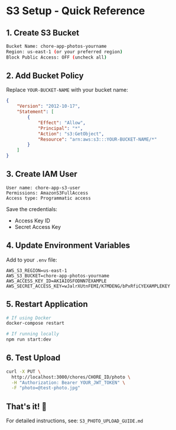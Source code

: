 # S3 Setup - Quick Reference

## 1. Create S3 Bucket

```bash
Bucket Name: chore-app-photos-yourname
Region: us-east-1 (or your preferred region)
Block Public Access: OFF (uncheck all)
```

## 2. Add Bucket Policy

Replace `YOUR-BUCKET-NAME` with your bucket name:

```json
{
    "Version": "2012-10-17",
    "Statement": [
        {
            "Effect": "Allow",
            "Principal": "*",
            "Action": "s3:GetObject",
            "Resource": "arn:aws:s3:::YOUR-BUCKET-NAME/*"
        }
    ]
}
```

## 3. Create IAM User

```
User name: chore-app-s3-user
Permissions: AmazonS3FullAccess
Access type: Programmatic access
```

Save the credentials:
- Access Key ID
- Secret Access Key

## 4. Update Environment Variables

Add to your `.env` file:

```env
AWS_S3_REGION=us-east-1
AWS_S3_BUCKET=chore-app-photos-yourname
AWS_ACCESS_KEY_ID=AKIAIOSFODNN7EXAMPLE
AWS_SECRET_ACCESS_KEY=wJalrXUtnFEMI/K7MDENG/bPxRfiCYEXAMPLEKEY
```

## 5. Restart Application

```bash
# If using Docker
docker-compose restart

# If running locally
npm run start:dev
```

## 6. Test Upload

```bash
curl -X PUT \
  http://localhost:3000/chores/CHORE_ID/photo \
  -H "Authorization: Bearer YOUR_JWT_TOKEN" \
  -F "photo=@test-photo.jpg"
```

## That's it! 🎉

For detailed instructions, see: `S3_PHOTO_UPLOAD_GUIDE.md`

